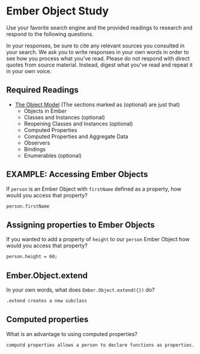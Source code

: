 # Ember Object Study

Use your favorite search engine and the provided readings to research and
respond to the following questions.

In your responses, be sure to cite any relevant sources you consulted in your
search. We ask you to write responses in your own words in order to see how you
process what you've read. Please do not respond with direct quotes from source
material. Instead, digest what you've read and repeat it in your own voice.

## Required Readings

-   [The Object Model](https://guides.emberjs.com/v2.11.0/object-model/) (The sections marked as (optional) are just that)
    - Objects in Ember
    - Classes and Instances (optional)
    - Reopening Classes and Instances (optional)
    - Computed Properties
    - Computed Properties and Aggregate Data
    - Observers
    - Bindings
    - Enumerables (optional)

## EXAMPLE: Accessing Ember Objects

If `person` is an Ember Object with `firstName` defined as a property, how would you access that property?

```md
person.firstName
```

## Assigning properties to Ember Objects

If you wanted to add a property of `height` to our `person` Ember Object how would you access that property?

```md
person.height = 60;
```

## Ember.Object.extend

In your own words, what does `Ember.Object.extend({})` do?

```md
.extend creates a new subclass
```

## Computed properties

What is an advantage to using computed properties?

```md
computd properties allows a person to declare functions as properties.  Ember will then auto-call this when asked for the property
```
